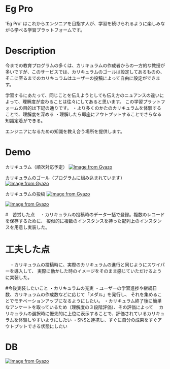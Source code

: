 Eg Pro
====
  'Eg Pro' はこれからエンジニアを目指す人が、学習を続けられるように楽しみながら学べる学習プラットフォームです。

# Description
  今までの教育プログラムの多くは、カリキュラムの作成者からの一方的な教授が多いですが、このサービスでは、カリキュラムのゴールは設定してあるものの、
  そこに至るまでのカリキュラムはユーザーの投稿によって自由に設定ができます。
  
  学習するにあたって、同じことを伝えようとしても伝え方のニュアンスの違いによって、理解度が変わることは往々にしてあると思います。
  この学習プラットフォームの目的は下記の通りです。
    ・より多くのかたのカリキュラムを体験することで、理解度を深める
    ・理解したら即座にアウトプットすることでさらなる知識定着ができる。
    
  エンジニアになるための知識を教え合う場所を提供します。

  
# Demo

カリキュラム（順次対応予定）
[![Image from Gyazo](https://i.gyazo.com/4bbf90688ba45b413a782a1f555f55e5.png)](https://gyazo.com/4bbf90688ba45b413a782a1f555f55e5)

カリキュラムのゴール（プログラムに組み込まれています）
[![Image from Gyazo](https://i.gyazo.com/60ed4e6e8a046cb520429b977a05e6d4.gif)](https://gyazo.com/60ed4e6e8a046cb520429b977a05e6d4)

カリキュラムの投稿
[![Image from Gyazo](https://i.gyazo.com/1987b4606d2a65f14ed64f91cd8a245e.png)](https://gyazo.com/1987b4606d2a65f14ed64f91cd8a245e)

[![Image from Gyazo](https://i.gyazo.com/3cd5adea77195cfd5912261590dc4975.png)](https://gyazo.com/3cd5adea77195cfd5912261590dc4975)


#　苦労した点
　・カリキュラムの投稿時のデータ一括で登録。複数のレコードを保存するために、
 擬似的に複数のインスタンスを持った配列上のインスタンスを用意し実装した。
 
# 工夫した点
　・カリキュラムの投稿時に、実際のカリキュラムの進行と同じようにスワイパーを導入して、
 実際に動かした時のイメージをそのまま感じていただけるように実装した。
 
 
#今後実装したいこと
 ・カリキュラムの充実
 ・ユーザーの学習進捗や継続日数、カリキュラムの作成数などに応じて「メダル」を発行し、
 それを集めることでモチベーションアップになるようにしたい。
 ・カリキュラム終了後に簡単なアンケートを取っているため（理解度の３段階評価）、その評価によって
 　カリキュラムの選択時に優先的に上位に表示することで、評価されているカリキュラムを体験しやすいようにしたい
 ・SNSと連携し、すぐに自分の成果をすぐアウトプットできる状態にしたい


# DB

[![Image from Gyazo](https://i.gyazo.com/b2db5cdf8e8599fb2cc93e7ee8d0b3b5.png)](https://gyazo.com/b2db5cdf8e8599fb2cc93e7ee8d0b3b5)


